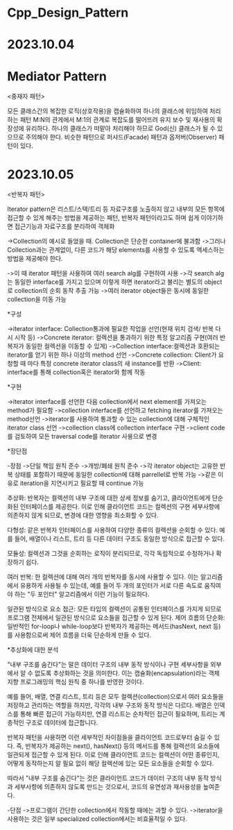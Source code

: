 # Cpp_Design_Pattern

# 2023.10.04

# Mediator Pattern

<중재자 패턴>

모든 클래스간의 복잡한 로직(상호작용)을 캡슐화하여 하나의 클래스에 위임하여 처리하는 패턴 M:N의 관게에서 M:1의 관계로 복잡도를 떨어뜨려 유지 보수 및 재사용의 확장성에 유리하다. 하나의 클래스가 떠맡아 처리해야 하므로 God(신) 클래스가 될 수 있으므로 주의해야 한다. 비슷한 패턴으로 퍼샤드(Facade) 패턴과 옵저버(Observer) 패턴이 있다.

# 2023.10.05

<반복자 패턴>

Iterator pattern은 리스트/스택/트리 등 자료구조를 노출하지 않고 내부의 모든 항목에 접근할 수 있게 해주는 방법을 제공하는 패턴, 반복자 패턴이라고도 하며 쉽게 이야기하면 접근기능과 자료구조를 분리하여 객체화

->Collection의 예시로 들었을 때. Collection은 단순한 container에 불과함
->그러나 Collection과는 관계없이, 다른 코드가 해당 elements를 사용할 수 있도록 액세스하는 방법을 제공해야 한다.

->이 때 iterator 패턴을 사용하여 여러 search alg를 구현하여 사용
->각 search alg는 동일한 interface를 가지고 있으며 이렇게 하면 iterator라고 불리는 별도의 object로 collection의 순회 동작 추출 가능
->여러 iterator object들은 동시에 동일한 collection을 이동 가능

*구성

->iterator interface: Collection통과에 필요한 작업을 선언(현재 위치 검색/ 반복 다시 시작 등)
->Concrete iterator: 컬렉션을 통과하기 위한 특정 알고리즘 구현(여러 반복자가 동일한 컬렉션을 이동할 수 있게)
->Collection interface:컬렉션과 호환되는 iterator를 얻기 위한 하나 이상의 method 선언
->Concrete collection: Client가 요청할 때 마다 특정 concrete iterator class의 새 instance를 반환
->Client: interface를 통해 collection혹은 iterator와 함께 작동


*구현

->iterator interface를 선언한 다음 collection에서 next element를 가져오는 method가 필요함
->collection interface를 선언하고 fetching iterator를 가져오는 method선언
->iterator를 사용하여 통과할 수 있는 collection에 대해 구체적인 iterator class 선언
->collection class에 collection interface 구현
->client code를 검토하여 모든 traversal code를 iterator 사용으로 변경

*장단점

-장점
->단일 책임 원칙 준수
->개방/폐쇄 원칙 준수
->각 iterator object는 고유한 반복 상태를 포함하기 때문에 동일한 collection에 대해 parrellel로 반복 가능
->같은 이유로 iteration을 지연시키고 필요할 때 continue 가능

추상화: 반복자는 컬렉션의 내부 구조에 대한 상세 정보를 숨기고, 클라이언트에게 단순화된 인터페이스를 제공한다. 이로 인해 클라이언트 코드는 컬렉션의 구현 세부사항에 의존하지 않게 되므로, 변경에 대한 영향을 최소화할 수 있다.

다형성: 같은 반복자 인터페이스를 사용하여 다양한 종류의 컬렉션을 순회할 수 있다. 예를 들어, 배열이나 리스트, 트리 등 다른 데이터 구조도 동일한 방식으로 접근할 수 있다.

모듈성: 컬렉션과 그것을 순회하는 로직이 분리되므로, 각각 독립적으로 수정하거나 확장하기 쉽다.

여러 반복: 한 컬렉션에 대해 여러 개의 반복자를 동시에 사용할 수 있다. 이는 알고리즘에서 유용하게 사용될 수 있는데, 예를 들어 두 개의 포인터가 서로 다른 속도로 움직여야 하는 "두 포인터" 알고리즘에서 이런 기능이 필요하다.

일관된 방식으로 요소 접근: 모든 타입의 컬렉션이 공통된 인터페이스를 가지게 되므로 프로그램 전체에서 일관된 방식으로 요소들을 접근할 수 있게 된다.
제어 흐름의 단순화: 일반적인 for-loop나 while-loop보다 반복자가 제공하는 메서드(hasNext, next 등)를 사용함으로써 제어 흐름을 더욱 단순하게 만들 수 있다.

*추상화에 대한 분석

"내부 구조를 숨긴다"는 말은 데이터 구조의 내부 동작 방식이나 구현 세부사항을 외부에서 알 수 없도록 추상화하는 것을 의미한다. 이는 캡슐화(encapsulation)라는 객체 지향 프로그래밍의 핵심 원칙 중 하나를 반영한 것이다.

예를 들어, 배열, 연결 리스트, 트리 등은 모두 컬렉션(collection)으로서 여러 요소들을 저장하고 관리하는 역할을 하지만, 각각의 내부 구조와 동작 방식은 다르다. 배열은 인덱스를 통해 빠른 접근이 가능하지만, 연결 리스트는 순차적인 접근이 필요하며, 트리는 계층적인 구조로 데이터에 접근합니다.

반복자 패턴을 사용하면 이런 세부적인 차이점들을 클라이언트 코드로부터 숨길 수 있다. 즉, 반복자가 제공하는 next(), hasNext() 등의 메서드를 통해 컬렉션의 요소들에 일관되게 접근할 수 있게 된다. 이로 인해 클라이언트 코드는 컬렉션이 어떤 종류인지, 어떻게 동작하는지 알 필요 없이 해당 컬렉션에 있는 모든 요소들을 순회할 수 있다.

따라서 "내부 구조를 숨긴다"는 것은 클라이언트 코드가 데이터 구조의 내부 동작 방식과 세부사항에 의존하지 않도록 만드는 것으로서, 코드의 유연성과 재사용성을 높여준다.

-단점
->프로그램이 간단한 collection에서 작동할 때에는 과할 수 있다.
->iterator을 사용하는 것은 일부 specialized collection에서는 비효율적일 수 있다.

